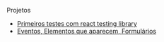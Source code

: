 Projetos

- [Primeiros testes com react testing library](./color-button/README.md)
- [Eventos, Elementos que aparecem, Formulários](./sundaes-on-demand/README.md)
